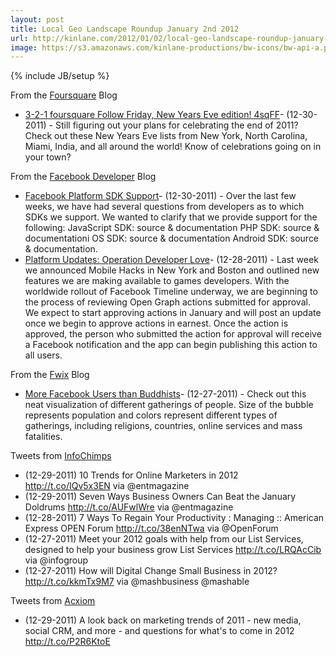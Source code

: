 ```yaml
---
layout: post
title: Local Geo Landscape Roundup January 2nd 2012
url: http://kinlane.com/2012/01/02/local-geo-landscape-roundup-january-2nd-2012/
image: https://s3.amazonaws.com/kinlane-productions/bw-icons/bw-api-a.png
---
```

{% include JB/setup %}

<p>From the <a title="Foursquare Blog" href="http://feeds.feedburner.com/thefoursquareblog">Foursquare</a> Blog</p>

<ul>
     <li>
          <a href="http://feedproxy.google.com/~r/thefoursquareblog/~3/rr1v8MjwuQs/">3-2-1 foursquare Follow Friday, New Years Eve edition! 4sqFF</a>- (12-30-2011) - Still figuring out your plans for celebrating the end of 2011? Check out these New Years Eve lists from New York, North Carolina, Miami, India, and all around the world! Know of celebrations going on in your town?
     </li>
</ul>
<p>From the <a title="Facebook Developer" href="view-source:http://developers.facebook.com/blog/">Facebook Developer</a> Blog</p>
<ul>
     <li>
          <a href="https://twitter.com/!/foursquareapi/status/152094590688698368%3E@francescaPasha%20e-mail%20api%20at%20foursquare.com%20with%20details%20about%20the%20hackathon.%3C/a%3E%3Cbr%20/%3E%3C/blockquote%3E%3Cstrong%3EProcessing%20Twitter%20for%20Yahoo%20Geo%20Planet%3C/strong%3E%3Cbr%20/%3E%3Cblockquote%3ENo%20Entries%20Found%3Cbr%20/%3E%3C/blockquote%3E%3Cstrong%3EProcessing%20RSS%20for%20Facebook%3C/strong%3E%3Cbr%20/%3E%3Cblockquote%3E%3Ca%20href=">Facebook Platform SDK Support</a>- (12-30-2011) - Over the last few weeks, we have had several questions from developers as to which SDKs we support. We wanted to clarify that we provide support for the following: JavaScript SDK: source &amp; documentation PHP SDK: source &amp; documentationi OS SDK: source &amp; documentation Android SDK: source &amp; documentation.
     </li>
     <li>
          <a href="http://working.laneworks.net/gather/">Platform Updates: Operation Developer Love</a>- (12-28-2011) - Last week we announced Mobile Hacks in New York and Boston and outlined new features we are making available to games developers. With the worldwide rollout of Facebook Timeline underway, we are beginning to the process of reviewing Open Graph actions submitted for approval. We expect to start approving actions in January and will post an update once we begin to approve actions in earnest. Once the action is approved, the person who submitted the action for approval will receive a Facebook notification and the app can begin publishing this action to all users.
     </li>
</ul>
<p>From the <a title="Fwix" href="http://blog.fwix.com/">Fwix</a> Blog</p>
<ul>
     <li>
          <a href="https://twitter.com/!/Fwix/status/152105275241926656%3E@marshallk%20thanks%20for%20pointing%20@cynapse%20to%20us!%20@cynapse%20if%20you%20have%20any%20questions%20on%20our%20API,%20please%20let%20us%20know%20and%20happy%20to%20help.%3C/a%3E%3Cbr%20/%3E%3C/blockquote%3E%3Cstrong%3EProcessing%20RSS%20for%20InfoChimps%3C/strong%3E%3Cbr%20/%3E%3Cblockquote%3E%3Ca%20href=">More Facebook Users than Buddhists</a>- (12-27-2011) - Check out this neat visualization of different gatherings of people. Size of the bubble represents population and colors represent different types of gatherings, including religions, countries, online services and mass fatalities.
     </li>
</ul>
<p>Tweets from <a title="InfoChimps" href="https://twitter.com/!/infochimps">InfoChimps</a></p>
<ul>
     <li>(12-29-2011) 10 Trends for Online Marketers in 2012 <a href="http://t.co/IQv5x3EN">http://t.co/IQv5x3EN</a> via @entmagazine
     </li>
     <li>(12-29-2011) Seven Ways Business Owners Can Beat the January Doldrums <a href="http://t.co/AUFwlWre">http://t.co/AUFwlWre</a> via @entmagazine
     </li>
     <li>(12-28-2011) 7 Ways To Regain Your Productivity : Managing :: American Express OPEN Forum <a href="http://t.co/38enNTwa">http://t.co/38enNTwa</a> via @OpenForum
     </li>
     <li>(12-27-2011) Meet your 2012 goals with help from our List Services, designed to help your business grow List Services <a href="http://t.co/LRQAcCib">http://t.co/LRQAcCib</a> via @infogroup
     </li>
     <li>(12-27-2011) How will Digital Change Small Business in 2012? <a href="http://t.co/kkmTx9M7">http://t.co/kkmTx9M7</a> via @mashbusiness @mashable
     </li>
</ul>
<p>Tweets from <a title="Acxiom" href="https://twitter.com/!/Acxiom">Acxiom</a></p>
<ul>
     <li>(12-29-2011) A look back on marketing trends of 2011 - new media, social CRM, and more - and questions for what's to come in 2012 <a href="http://t.co/P2R6KtoE">http://t.co/P2R6KtoE</a>
     </li>
</ul>